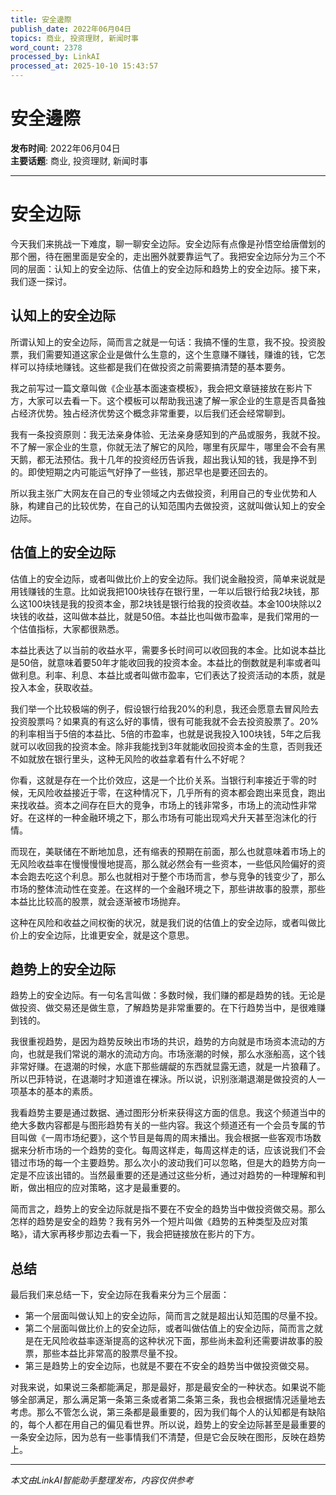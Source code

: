 ```yaml
---
title: 安全邊際
publish_date: 2022年06月04日
topics: 商业, 投资理财, 新闻时事
word_count: 2378
processed_by: LinkAI
processed_at: 2025-10-10 15:43:57
---
```


# 安全邊際

**发布时间**: 2022年06月04日  
**主要话题**: 商业, 投资理财, 新闻时事

---

# 安全边际

今天我们来挑战一下难度，聊一聊安全边际。安全边际有点像是孙悟空给唐僧划的那个圈，待在圈里面是安全的，走出圈外就要靠运气了。我把安全边际分为三个不同的层面：认知上的安全边际、估值上的安全边际和趋势上的安全边际。接下来，我们逐一探讨。

## 认知上的安全边际

所谓认知上的安全边际，简而言之就是一句话：我搞不懂的生意，我不投。投资股票，我们需要知道这家企业是做什么生意的，这个生意赚不赚钱，赚谁的钱，它怎样可以持续地赚钱。这些都是我们在做投资之前需要搞清楚的基本要务。

我之前写过一篇文章叫做《企业基本面速查模板》，我会把文章链接放在影片下方，大家可以去看一下。这个模板可以帮助我迅速了解一家企业的生意是否具备独占经济优势。独占经济优势这个概念非常重要，以后我们还会经常聊到。

我有一条投资原则：我无法亲身体验、无法亲身感知到的产品或服务，我就不投。不了解一家企业的生意，你就无法了解它的风险，哪里有灰犀牛，哪里会不会有黑天鹅，都无法预估。我十几年的投资经历告诉我，超出我认知的钱，我是挣不到的。即使短期之内可能运气好挣了一些钱，那迟早也是要还回去的。

所以我主张广大网友在自己的专业领域之内去做投资，利用自己的专业优势和人脉，构建自己的比较优势，在自己的认知范围内去做投资，这就叫做认知上的安全边际。

## 估值上的安全边际

估值上的安全边际，或者叫做比价上的安全边际。我们说金融投资，简单来说就是用钱赚钱的生意。比如说我把100块钱存在银行里，一年以后银行给我2块钱，那么这100块钱是我的投资本金，那2块钱是银行给我的投资收益。本金100块除以2块钱的收益，这叫做本益比，就是50倍。本益比也叫做市盈率，是我们常用的一个估值指标，大家都很熟悉。

本益比表达了以当前的收益水平，需要多长时间可以收回我的本金。比如说本益比是50倍，就意味着要50年才能收回我的投资本金。本益比的倒数就是利率或者叫做利息。利率、利息、本益比或者叫做市盈率，它们表达了投资活动的本质，就是投入本金，获取收益。

我们举一个比较极端的例子，假设银行给我20%的利息，我还会愿意去冒风险去投资股票吗？如果真的有这么好的事情，很有可能我就不会去投资股票了。20%的利率相当于5倍的本益比、5倍的市盈率，也就是说我投入100块钱，5年之后我就可以收回我的投资本金。除非我能找到3年就能收回投资本金的生意，否则我还不如就放在银行里头，这种无风险的收益拿着有什么不好呢？

你看，这就是存在一个比价效应，这是一个比价关系。当银行利率接近于零的时候，无风险收益接近于零，在这种情况下，几乎所有的资本都会跑出来觅食，跑出来找收益。资本之间存在巨大的竞争，市场上的钱非常多，市场上的流动性非常好。在这样的一种金融环境之下，那么市场有可能出现鸡犬升天甚至泡沫化的行情。

而现在，美联储在不断地加息，还有缩表的预期在前面，那么也就意味着市场上的无风险收益率在慢慢慢慢地提高，那么就必然会有一些资本，一些低风险偏好的资本会跑去吃这个利息。那么也就相对于整个市场而言，参与竞争的钱变少了，那么市场的整体流动性在变差。在这样的一个金融环境之下，那些讲故事的股票，那些本益比比较高的股票，就会逐渐被市场抛弃。

这种在风险和收益之间权衡的状况，就是我们说的估值上的安全边际，或者叫做比价上的安全边际，比谁更安全，就是这个意思。

## 趋势上的安全边际

趋势上的安全边际。有一句名言叫做：多数时候，我们赚的都是趋势的钱。无论是做投资、做交易还是做生意，了解趋势是非常重要的。在下行趋势当中，是很难赚到钱的。

我很重视趋势，是因为趋势反映出市场的共识，趋势的方向就是市场资本流动的方向，也就是我们常说的潮水的流动方向。市场涨潮的时候，那么水涨船高，这个钱非常好赚。在退潮的时候，水底下那些龌龊的东西就显露无遗，就是一片狼藉了。所以巴菲特说，在退潮时才知道谁在裸泳。所以说，识别涨潮退潮是做投资的人一项基本的基本的素质。

我看趋势主要是通过数据、通过图形分析来获得这方面的信息。我这个频道当中的绝大多数内容都是与图形趋势有关的一些内容。我这个频道还有一个会员专属的节目叫做《一周市场纪要》，这个节目是每周的周末播出。我会根据一些客观市场数据来分析市场的一个趋势的变化。每周这样走，每周这样走的话，应该说我们不会错过市场的每一个主要趋势。那么次小的波动我们可以忽略，但是大的趋势方向一定是不应该出错的。当然最重要的还是通过这些分析，通过对趋势的一种理解和判断，做出相应的应对策略，这才是最重要的。

简而言之，趋势上的安全边际就是指不要在不安全的趋势当中做投资做交易。那么怎样的趋势是安全的趋势？我有另外一个短片叫做《趋势的五种类型及应对策略》，请大家再移步那边去看一下，我会把链接放在影片的下方。

## 总结

最后我们来总结一下，安全边际在我看来分为三个层面：

*   第一个层面叫做认知上的安全边际，简而言之就是超出认知范围的尽量不投。
*   第二个层面叫做比价上的安全边际，或者叫做估值上的安全边际，简而言之就是在无风险收益率逐渐提高的这种状况下面，那些尚未盈利还需要讲故事的股票，那些本益比非常高的股票尽量不投。
*   第三是趋势上的安全边际，也就是不要在不安全的趋势当中做投资做交易。

对我来说，如果说三条都能满足，那是最好，那是最安全的一种状态。如果说不能够全部满足，那么满足第一条第三条或者第二条第三条，我也会根据情况适量地去考虑。那么不管怎么说，第三条都是最重要的，因为我们每个人的认知都是有缺陷的，每个人都在用自己的偏见看世界。所以说，趋势上的安全边际甚至是最重要的一条安全边际，因为总有一些事情我们不清楚，但是它会反映在图形，反映在趋势上。


---

*本文由LinkAI智能助手整理发布，内容仅供参考*
